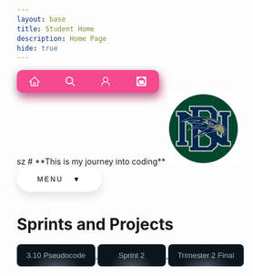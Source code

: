 ```yaml
---
layout: base
title: Student Home 
description: Home Page
hide: true
---
```


 <div class="button-container">
  <a href="https://dakshag001.github.io/dakshaggCSP_2025/" target="_blank">
    <button class="button33">
      <svg xmlns="https://dakshag001.github.io/dakshaggCSP_2025/" width="1em" height="1em" viewBox="0 0 1024 1024" stroke-width="0" fill="currentColor" stroke="currentColor" class="icon">
        <path d="M946.5 505L560.1 118.8l-25.9-25.9a31.5 31.5 0 0 0-44.4 0L77.5 505a63.9 63.9 0 0 0-18.8 46c.4 35.2 29.7 63.3 64.9 63.3h42.5V940h691.8V614.3h43.4c17.1 0 33.2-6.7 45.3-18.8a63.6 63.6 0 0 0 18.7-45.3c0-17-6.7-33.1-18.8-45.2zM568 868H456V664h112v204zm217.9-325.7V868H632V640c0-22.1-17.9-40-40-40H432c-22.1 0-40 17.9-40 40v228H238.1V542.3h-96l370-369.7 23.1 23.1L882 542.3h-96.1z"></path>
      </svg>
    </button>
  </a>
  
  <a href="https://dakshag001.github.io/dakshaggCSP_2025/search/" target="_blank">
    <button class="button33">
      <svg xmlns="http://www.w3.org/2000/svg" width="1em" height="1em" aria-hidden="true" viewBox="0 0 24 24" stroke-width="2" fill="none" stroke="currentColor" class="icon">
        <path d="M21 21l-6-6m2-5a7 7 0 11-14 0 7 7 0 0114 0z" stroke-linejoin="round" stroke-linecap="round"></path>
      </svg>
    </button>
  </a>
  
  <a href="https://dakshag001.github.io/dakshaggCSP_2025/about/" target="_blank">
    <button class="button33">
      <svg xmlns="http://www.w3.org/2000/svg" width="1em" height="1em" viewBox="0 0 24 24" stroke-width="0" fill="currentColor" stroke="currentColor" class="icon">
        <path d="M12 2.5a5.5 5.5 0 0 1 3.096 10.047 9.005 9.005 0 0 1 5.9 8.181.75.75 0 1 1-1.499.044 7.5 7.5 0 0 0-14.993 0 .75.75 0 0 1-1.5-.045 9.005 9.005 0 0 1 5.9-8.18A5.5 5.5 0 0 1 12 2.5ZM8 8a4 4 0 1 0 8 0 4 4 0 0 0-8 0Z"></path>
      </svg>
    </button>
  </a>
  
  <a href="https://dakshag001.github.io/dakshaggCSP_2025/blogs/" target="_blank">
    <button class="button33">
     <svg xmlns="http://www.w3.org/2000/svg" width="1em" height="1em" viewBox="0 0 24 24" fill="currentColor" class="icon">
    <path d="M3 2C2.44772 2 2 2.44772 2 3V21C2 21.5523 2.44772 22 3 22H21C21.5523 22 22 21.5523 22 21V3C22 2.44772 21.5523 2 21 2H3ZM12 19L5 15H7V10H17V15H19L12 19ZM12 4C16.4183 4 20 7.58172 20 12C20 16.4183 16.4183 20 12 20C7.58172 20 4 16.4183 4 12C4 7.58172 7.58172 4 12 4Z"></path>
    </svg>
  </button>
  </a>
</div>
sz
# **This is my journey into coding**

<img src="images/notebooks/3810370_8caf5a9703664533b3b1cf2b4e040537_processed.jpg" alt="Image" width="25%">

<style>
.custom-button {
  min-width: 120px;

  position: relative;
  cursor: pointer;

  padding: 12px 17px;
  border: 0;
  border-radius: 7px;

  box-shadow: inset 0 0 0 1px rgba(255, 255, 255, 0.1);
  background: radial-gradient(
    ellipse at bottom,
    rgba(71, 81, 92, 1) 0%,
    rgba(11, 21, 30, 1) 45%
  );

  color: rgba(255, 255, 255, 0.66);

  transition: all 1s cubic-bezier(0.15, 0.83, 0.66, 1);
}
.custom-button::before {
  content: "";
  width: 70%;
  height: 1px;

  position: absolute;
  bottom: 0;
  left: 15%;

  background: rgb(255, 255, 255);
  background: linear-gradient(
    90deg,
    rgba(255, 255, 255, 0) 0%,
    rgba(255, 255, 255, 1) 50%,
    rgba(255, 255, 255, 0) 100%
  );
  opacity: 0.2;

  transition: all 1s cubic-bezier(0.15, 0.83, 0.66, 1);
}
.custom-button:hover {
  color: rgba(255, 255, 255, 1);
  transform: scale(1.1) translateY(-3px);
}
.custom-button:hover::before {
  opacity: 1;
}
</style>



<style>
   .paste-button {
    position: relative;
    display: block;
    font-family: 'Segoe UI', Tahoma, Geneva, Verdana, sans-serif;
}

.paste-button .button {
    padding: 1.3em 3em;
    font-size: 12px;
    text-transform: uppercase;
    letter-spacing: 2.5px;
    font-weight: 500;
    color: #000;
    background-color: #fff;
    border: none;
    border-radius: 45px;
    box-shadow: 0px 8px 15px rgba(0, 0, 0, 0.1);
    transition: all 0.3s ease 0s;
    cursor: pointer;
    outline: none;
    display: flex;
    align-items: center;
    justify-content: center;
}

.paste-button .button:hover {
    background-color: #23c483;
    box-shadow: 0px 15px 20px rgba(46, 229, 157, 0.4);
    color: #fff;
    transform: translateY(-7px);
}

.paste-button .button:active {
    transform: translateY(-1px);
}

.dropdown-content, .submenu-content {
    display: none;
    font-size: 13px;
    position: absolute;
    z-index: 1;
    min-width: 200px;
    background-color: #212121;
    border: 2px solid #88bc4c;
    border-radius: 0px 15px 15px 15px;
    box-shadow: 0px 8px 16px 0px rgba(0,0,0,0.2);
}

.dropdown-content a, .submenu-content a {
    color: #88bc4c;
    padding: 8px 10px;
    text-decoration: none;
    display: block;
    transition: 0.1s;
}

.dropdown-content a:hover, .submenu-content a:hover {
    background-color: #88bc4c;
    color: #212121;
}

.dropdown-content a:focus, .submenu-content a:focus {
    background-color: #212121;
    color: #88bc4c;
}

.dropdown-content #top:hover {
    border-radius: 0px 13px 0px 0px;
}

.dropdown-content #bottom:hover {
    border-radius: 0px 0px 13px 13px;
}

.paste-button:hover .button {
    border-radius: 15px 15px 0px 0px;
}

.paste-button:hover .dropdown-content {
    display: block;
}

.submenu {
    position: relative;
}

.submenu-content {
    top: 0;
    left: 100%;
    border-radius: 0 15px 15px 15px;
}

.submenu-content a:first-child:hover {
    border-radius: 0px 13px 0px 0px;
}

.submenu-content a:last-child:hover {
    border-radius: 0px 0px 13px 13px;
}

.submenu:hover .submenu-content {
    display: block;
}

</style>
<!-- code for menu -->
<div class="paste-button">
  <button class="button">Menu &nbsp; ▼</button>
  <div class="dropdown-content">
    <a id="top" href="https://dakshag001.github.io/dakshaggCSP_2025/2024/09/08/JavaScriptCell_IPYNB_2_.html">JavaScript Cell</a>
    <div class="submenu">
        <a id="middle" href="https://dakshag001.github.io/dakshaggCSP_2025/2024/08/21/sprint1_plan_IPYNB_2_.html">Plans &nbsp; ▶</a>
        <div class="submenu-content">
            <a href="https://dakshag001.github.io/dakshaggCSP_2025/2024/09/12/PlanningFolder_IPYNB_2_.html">Attempts</a>
            <a href="https://example.com/">Finalized Project stuff</a>
        </div>
    </div>
    <a id="bottom" href="https://dakshag001.github.io/dakshaggCSP_2025/about/">About Pages</a>
  </div>
</div>
<!-- end of menu code -->



# Sprints and Projects


<a href="https://nighthawkcoders.github.io/portfolio_2025/csp/big-idea/p2/3-10-2">
  <button class="custom-button">3.10 Pseudocode</button>
  </a>
  <a href="https://dakshag001.github.io/dakshaggCSP_2025/Sprint2summary/">
  <button class="custom-button">Sprint 2</button>
  </a>
  <a href="{{site.baseurl}}/tri2/">
  <button class="custom-button">Trimester 2 Final</button>
  </a>

<style>
.button-container {
  display: flex;
  background-color: rgba(245, 73, 144);
  width: 250px;
  height: 40px;
  align-items: center;
  justify-content: space-around;
  border-radius: 10px;
  box-shadow: rgba(0, 0, 0, 0.35) 0px 5px 15px,
        rgba(245, 73, 144, 0.5) 5px 10px 15px;
}

.button33 {
  outline: 0 !important;
  border: 0 !important;
  width: 40px;
  height: 40px;
  border-radius: 50%;
  background-color: transparent;
  display: flex;
  align-items: center;
  justify-content: center;
  color: #fff;
  transition: all ease-in-out 0.3s;
  cursor: pointer;
}

.button:hover {
  transform: translateY(-3px);
}

.icon {
  font-size: 20px;
}
</style>




